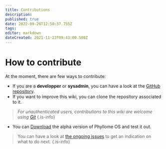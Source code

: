 ```yaml
---
title: Contributions
description: 
published: true
date: 2022-09-28T12:50:57.755Z
tags: 
editor: markdown
dateCreated: 2021-11-23T09:43:00.508Z
---
```


# How to contribute

At the moment, there are few ways to contribute:

* If you are a **developper** or **sysadmin**, you can have a look at the [GitHub repository](https://github.com/PhyllomeOS/phyllomeos).
* If you want to improve this wiki, you can clone the repository associated to it.

> *For unauthenticated users, contributions to this wiki are welcome using [Git](https://github.com/PhyllomeOS/wiki)*
> {.is-info}

* You can [Download](https://github.com/PhyllomeOS/phyllomeos/releases) the alpha version of Phyllome OS and test it out. 

> You can have a look at [the ongoing issues](https://kanboard.phyllo.me/b/CH7qd98J2v7egmodk/development) to get an indication on what to do next.
{.is-info}

